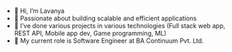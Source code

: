 - 👋 Hi, I’m Lavanya
- 👀 Passionate about building scalable and efficient applications
- 🌱 I’ve done various projects in various technologies (Full stack web app, REST API, Mobile app dev, Game programming, ML)
- 💞️ My current role is Software Engineer at BA Continuum Pvt. Ltd.
